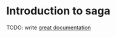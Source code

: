 # Introduction to saga

TODO: write [great documentation](http://jacobian.org/writing/what-to-write/)
